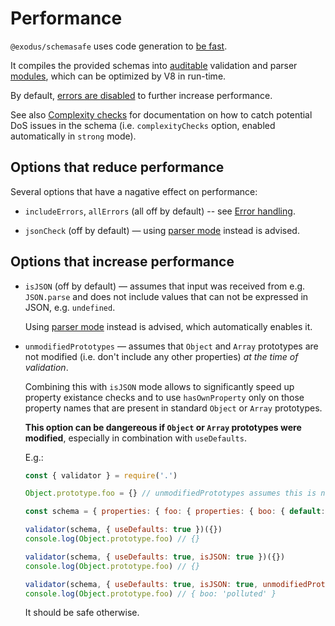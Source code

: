 # Performance

`@exodus/schemasafe` uses code generation to
[be fast](https://github.com/ebdrup/json-schema-benchmark#performance).

It compiles the provided schemas into [auditable](./Auditable.md) validation and parser
[modules](./Module-generation.md), which can be optimized by V8 in run-time.

By default, [errors are disabled](./Error-handling.md) to further increase performance.

See also [Complexity checks](./Complexity-checks.md) for documentation on how to catch potential
DoS issues in the schema (i.e. `complexityChecks` option, enabled automatically in `strong` mode).

## Options that reduce performance

Several options that have a nagative effect on performance:

* `includeErrors`, `allErrors` (all off by default) -- see
  [Error handling](./Error-handling.md#options).

* `jsonCheck` (off by default) — using [parser mode](./Parser-not-validator.md) instead is advised.

## Options that increase performance

* `isJSON` (off by default) — assumes that input was received from e.g. `JSON.parse` and does not
  include values that can not be expressed in JSON, e.g. `undefined`.

  Using [parser mode](./Parser-not-validator.md) instead is advised, which automatically enables it.

* `unmodifiedPrototypes` — assumes that `Object` and `Array` prototypes are not modified (i.e. don't
  include any other properties) _at the time of validation_.
  
  Combining this with `isJSON` mode allows to significantly speed up property existance checks and
  to use `hasOwnProperty` only on those property names that are present in standard `Object` or
  `Array` prototypes.
  
  **This option can be dangereous if `Object` or `Array` prototypes were modified**, especially in
  combination with `useDefaults`.
  
  E.g.:
  ```js
  const { validator } = require('.')

  Object.prototype.foo = {} // unmodifiedPrototypes assumes this is not done

  const schema = { properties: { foo: { properties: { boo: { default: 'polluted' } } } } }

  validator(schema, { useDefaults: true })({})
  console.log(Object.prototype.foo) // {}

  validator(schema, { useDefaults: true, isJSON: true })({})
  console.log(Object.prototype.foo) // {}

  validator(schema, { useDefaults: true, isJSON: true, unmodifiedPrototypes: true })({})
  console.log(Object.prototype.foo) // { boo: 'polluted' }
  ```
  
  It should be safe otherwise.
